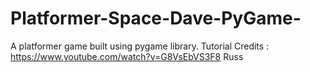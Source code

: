 # Platformer-Space-Dave-PyGame-
A platformer game built using pygame library.
Tutorial Credits : https://www.youtube.com/watch?v=G8VsEbVS3F8 Russ
